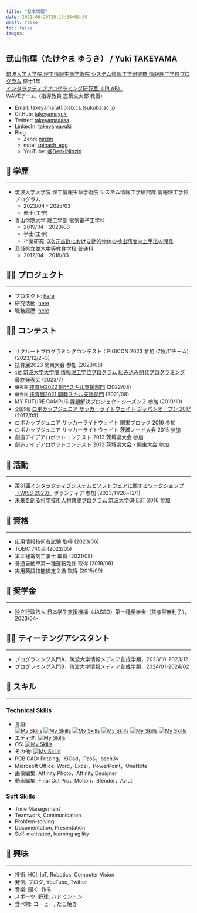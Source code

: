 ```yaml
---
title: "基本情報"
date: 2021-06-20T20:13:34+09:00
draft: false
toc: false
images:
---
```



## 武山侑輝（たけやま ゆうき） / Yuki TAKEYAMA
[筑波大学大学院 理工情報生命学術院 システム情報工学研究群 情報理工学位プログラム](https://www.cs.tsukuba.ac.jp/)  修士1年  
[インタラクティブプログラミング研究室（IPLAB）](https://www.iplab.cs.tsukuba.ac.jp/)  
WAVEチーム（指導教員 志築文太郎 教授）  


- Email: takeyama[at]iplab.cs.tsukuba.ac.jp
- GitHub: [takeyamayuki](https://github.com/takeyamayuki)
- Twitter: [takeyamaaaaa](https://twitter.com/takeyamaaaaa)
- LinkedIn: [takeyamayuki](https://www.linkedin.com/in/takeyamayuki/)
- Blog
    - Zenn: [ninzin](https://zenn.dev/ninzin)
    - note: [spinach_egg](https://note.com/spinach_egg)
    - YouTube: [@DenkiNinzin](https://www.youtube.com/@DenkiNinzin)


<!-- &nbsp;
# Profile
--- -->
<!-- HCI，Computer Vision，Roboticsなどが好きな大学院生です． -->
<!--
私は、ハードウェアからソフトウェアまで幅広い分野に興味を持ち、ロボカップジュニア全国5位や技育展の優秀賞受賞などさまざまな成果を上げてきました．
大学や2社のインターンを経験し、貴社での新たな技術開発や既存サービスの改善に貢献できるように頑張ります。 -->

## 🏫 学歴
---
- 筑波大学大学院 理工情報生命学術院 システム情報工学研究群 情報理工学位プログラム  
    - 2023/04 - 2025/03  
    - 修士(工学)
- 青山学院大学 理工学部 電気電子工学科  
    - 2019/04 - 2023/03  
    - 学士(工学)  
    - 卒業研究: [3次元点群における動的物体の検出精度向上手法の開発](/research/#学位論文)  
    <!-- - 電気電子工学，制御工学，情報工学，解析学，線形代数などの基礎科目を修得 -->
- 茨城県立並木中等教育学校 普通科  
    - 2012/04 - 2018/03

## 🧗‍♂️ プロジェクト
---
- プロダクト: [here](/product/)
- 研究活動: [here](/research/)
- 職務履歴: [here](/workexp/)  

## 🏋️‍♂️ コンテスト
---
- リクルートプログラミングコンテスト：PIGICON 2023 参加 (7位/11チーム) (2023/12/2~3)
- 技育展2023 関東大会 参加 (2023/08)
- `1位` [筑波大学大学院 情報理工学位プログラム 組み込み開発プログラミング 最終発表会](/product/#-ashimo) (2023/7)
- `優秀賞` [技育展2022 開発スキル支援部門](/product/#-nonmouse) (2022/08)
- `優秀賞` [技育展2021 開発スキル支援部門](/product/#-restuino) (2021/08)
- MY FUTURE CAMPUS 課題解決プロジェクトシーズン２ 参加 (2019/10)
- `全国5位` [ロボカップジュニア サッカーライトウェイト ジャパンオープン 2017](/product/#-ロボカップジュニアサッカー) (2017/03)
- ロボカップジュニア サッカーライトウェイト 関東ブロック 2016 参加
- ロボカップジュニア サッカーライトウェイト 茨城ノード大会 2015 参加
- 創造アイデアロボットコンテスト 2013 茨城県大会 参加
- 創造アイデアロボットコンテスト 2012 茨城県大会・関東大会 参加

## 🏃 活動
---
- [第31回インタラクティブシステムとソフトウェアに関するワークショップ（WISS 2023）](https://www.wiss.org/WISS2023/) ボランティア 参加 (2023/11/28~12/1)
- [未来を創る科学技術人材育成プログラム 筑波大学GFEST](https://gfest.tsukuba.ac.jp/) 2016 参加

<!-- ## 👨‍🔧 Work Experiences
---

- CyberAgent株式会社 AI事業本部 対話エージェントチーム
    - アルバイト (2023/02 - Present)
- ソニーセミコンダクタソリューションズ株式会社 コーデックシステム開発部 4課
    - 3weeks インターンシップ (2023/08 - 2023/09)
- ユカイ工学株式会社
    - アルバイト (2022/10 - 2023/01)
    - 2weeks インターンシップ (2022/08 - 2022/09)
- 富士通株式会社
    - 3days インターンシップ (2019/09)   -->

## 👔 資格
---
- 応用情報技術者試験 取得 (2023/06)
- TOEIC 740点 (2022/05)
- 第２種電気工事士 取得 (2021/08)
- 普通自動車第一種運転免許 取得 (2019/09)
- 実用英語技能検定２級 取得 (2015/09)


## 👛 奨学金
---
- 独立行政法人 日本学生支援機構（JASSO）第一種奨学金（貸与型無利子），2023/04-

## 👨‍🏫 ティーチングアシスタント
---
- プログラミング入門A，筑波大学情報メディア創成学類，2023/10-2023/12
- プログラミング入門B，筑波大学情報メディア創成学類，2024/01-2024/02


## 💪 スキル
---
### Technical Skills
- 言語:  
    [![My Skills](https://skillicons.dev/icons?i=cpp,arduino,cmake)](https://skillicons.dev)  
    <!-- - C/C++ (Arudino, PlatformIO, MPLAB IDE, makefile, portaudio, VOSK) -->
    [![My Skills](https://skillicons.dev/icons?i=python,ros,flask,pytorch)](https://skillicons.dev)  
    <!-- (ROS1/2, OpenCV, MediaPipe, Numpy, Pandas, Jupyter Notebook, K3D, Open3D, Flask, etc.) -->
    [![My Skills](https://skillicons.dev/icons?i=swift)](https://skillicons.dev)  
    <!-- - Swift (SwiftUI) -->
    [![My Skills](https://skillicons.dev/icons?i=cs,unity)](https://skillicons.dev)  
    <!-- - C# (Unity) -->
    [![My Skills](https://skillicons.dev/icons?i=java)](https://skillicons.dev)  
    <!-- - Java (Android Studio) -->
    [![My Skills](https://skillicons.dev/icons?i=processing,matlab,javascript)](https://skillicons.dev)  
    <!-- - Processing -->
- エディタ: 
    <!-- VScode，nano -->
    [![My Skills](https://skillicons.dev/icons?i=vscode,androidstudio)](https://skillicons.dev)
- OS: 
    <!-- macOS，Ubuntu，Windows，RaspberrypiOS -->
    [![My Skills](https://skillicons.dev/icons?i=linux,raspberrypi)](https://skillicons.dev)  
- その他: 
    <!-- Shell(bash/zsh), Git/GitHub，Docker，LaTex，Markdown, Hugo，Wordpress, GCP, CI/CD, etc. -->
    [![My Skills](https://skillicons.dev/icons?i=bash,git,github,githubactions,docker,latex,md,wordpress,gcp)](https://skillicons.dev)
- PCB CAD: Fritzing，KiCad，PasS，bsch3v
- Microsoft Office: Word，Excel，PowerPoint，OneNote
- 画像編集: Affinity Photo，Affinity Designer
- 動画編集: Final Cut Pro，Motion，Blender，Aviutl
### Soft Skills
- Time Management
- Teamwork, Communication
- Problem‑solving
- Documentation, Presentation
- Self-motivated, learning agility

## 👀 興味
---
- 技術: HCI, IoT, Robotics, Computer Vision
- 発信: ブログ, YouTube, Twitter
- 音楽: 聞く, 作る
- スポーツ: 野球, バドミントン
- 食べ物: コーヒー, たこ焼き


<!-- ※ 下線が引いてあるものはリンク先に飛べます. -->